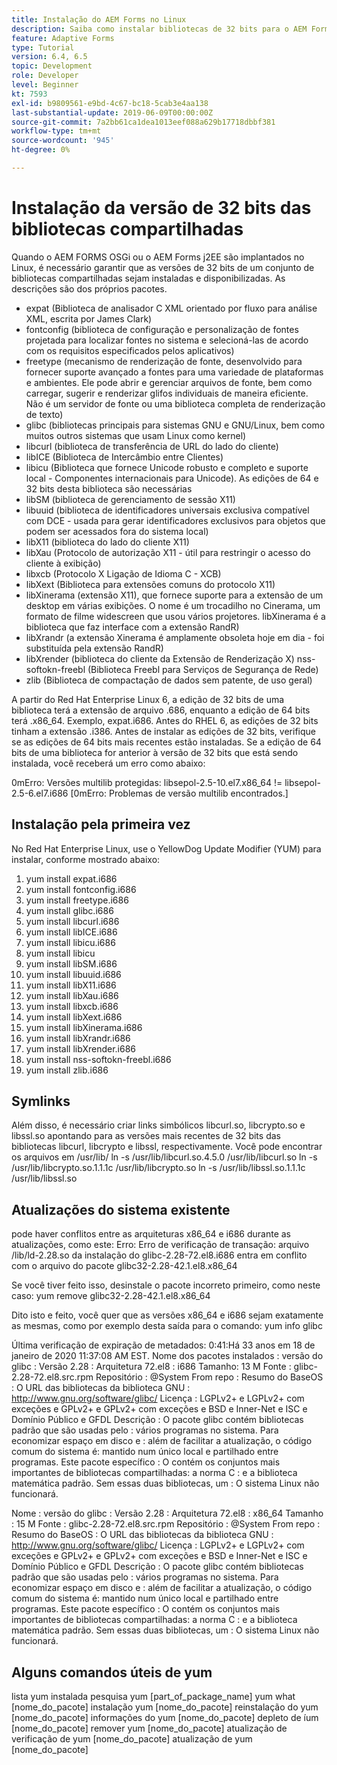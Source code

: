 ```yaml
---
title: Instalação do AEM Forms no Linux
description: Saiba como instalar bibliotecas de 32 bits para o AEM Forms para funcionar na instalação do Linux.
feature: Adaptive Forms
type: Tutorial
version: 6.4, 6.5
topic: Development
role: Developer
level: Beginner
kt: 7593
exl-id: b9809561-e9bd-4c67-bc18-5cab3e4aa138
last-substantial-update: 2019-06-09T00:00:00Z
source-git-commit: 7a2bb61ca1dea1013eef088a629b17718dbbf381
workflow-type: tm+mt
source-wordcount: '945'
ht-degree: 0%

---
```


# Instalação da versão de 32 bits das bibliotecas compartilhadas

Quando o AEM FORMS OSGi ou o AEM Forms j2EE são implantados no Linux, é necessário garantir que as versões de 32 bits de um conjunto de bibliotecas compartilhadas sejam instaladas e disponibilizadas.  As descrições são dos próprios pacotes.

* expat (Biblioteca de analisador C XML orientado por fluxo para análise XML, escrita por James Clark)
* fontconfig (biblioteca de configuração e personalização de fontes projetada para localizar fontes no sistema e selecioná-las de acordo com os requisitos especificados pelos aplicativos)
* freetype (mecanismo de renderização de fonte, desenvolvido para fornecer suporte avançado a fontes para uma variedade de plataformas e ambientes. Ele pode abrir e gerenciar arquivos de fonte, bem como carregar, sugerir e renderizar glifos individuais de maneira eficiente. Não é um servidor de fonte ou uma biblioteca completa de renderização de texto)
* glibc (bibliotecas principais para sistemas GNU e GNU/Linux, bem como muitos outros sistemas que usam Linux como kernel)
* libcurl (biblioteca de transferência de URL do lado do cliente)
* libICE (Biblioteca de Intercâmbio entre Clientes)
* libicu (Biblioteca que fornece Unicode robusto e completo e suporte local - Componentes internacionais para Unicode). As edições de 64 e 32 bits desta biblioteca são necessárias
* libSM (biblioteca de gerenciamento de sessão X11)
* libuuid (biblioteca de identificadores universais exclusiva compatível com DCE - usada para gerar identificadores exclusivos para objetos que podem ser acessados fora do sistema local)
* libX11 (biblioteca do lado do cliente X11)
* libXau (Protocolo de autorização X11 - útil para restringir o acesso do cliente à exibição)
* libxcb (Protocolo X Ligação de Idioma C - XCB)
* libXext (Biblioteca para extensões comuns do protocolo X11)
* libXinerama (extensão X11), que fornece suporte para a extensão de um desktop em várias exibições. O nome é um trocadilho no Cinerama, um formato de filme widescreen que usou vários projetores. libXinerama é a biblioteca que faz interface com a extensão RandR)
* libXrandr (a extensão Xinerama é amplamente obsoleta hoje em dia - foi substituída pela extensão RandR)
* libXrender (biblioteca do cliente da Extensão de Renderização X) nss-softokn-freebl (Biblioteca Freebl para Serviços de Segurança de Rede)
* zlib (Biblioteca de compactação de dados sem patente, de uso geral)

A partir do Red Hat Enterprise Linux 6, a edição de 32 bits de uma biblioteca terá a extensão de arquivo .686, enquanto a edição de 64 bits terá .x86_64. Exemplo, expat.i686. Antes do RHEL 6, as edições de 32 bits tinham a extensão .i386. Antes de instalar as edições de 32 bits, verifique se as edições de 64 bits mais recentes estão instaladas. Se a edição de 64 bits de uma biblioteca for anterior à versão de 32 bits que está sendo instalada, você receberá um erro como abaixo:

0mErro: Versões multilib protegidas: libsepol-2.5-10.el7.x86_64 != libsepol-2.5-6.el7.i686 [0mErro: Problemas de versão multilib encontrados.]

## Instalação pela primeira vez

No Red Hat Enterprise Linux, use o YellowDog Update Modifier (YUM) para instalar, conforme mostrado abaixo:

1. yum install expat.i686
2. yum install fontconfig.i686
3. yum install freetype.i686
4. yum install glibc.i686
5. yum install libcurl.i686
6. yum install libICE.i686
7. yum install libicu.i686
8. yum install libicu
9. yum install libSM.i686
10. yum install libuuid.i686
11. yum install libX11.i686
12. yum install libXau.i686
13. yum install libxcb.i686
14. yum install libXext.i686
15. yum install libXinerama.i686
16. yum install libXrandr.i686
17. yum install libXrender.i686
18. yum install nss-softokn-freebl.i686
19. yum install zlib.i686

## Symlinks

Além disso, é necessário criar links simbólicos libcurl.so, libcrypto.so e libssl.so apontando para as versões mais recentes de 32 bits das bibliotecas libcurl, libcrypto e libssl, respectivamente. Você pode encontrar os arquivos em /usr/lib/ ln -s /usr/lib/libcurl.so.4.5.0 /usr/lib/libcurl.so ln -s /usr/lib/libcrypto.so.1.1.1c /usr/lib/libcrypto.so ln -s /usr/lib/libssl.so.1.1.1c /usr/lib/libssl.so

## Atualizações do sistema existente

pode haver conflitos entre as arquiteturas x86_64 e i686 durante as atualizações, como este: Erro: Erro de verificação de transação: arquivo /lib/ld-2.28.so da instalação do glibc-2.28-72.el8.i686 entra em conflito com o arquivo do pacote glibc32-2.28-42.1.el8.x86_64

Se você tiver feito isso, desinstale o pacote incorreto primeiro, como neste caso: yum remove glibc32-2.28-42.1.el8.x86_64

Dito isto e feito, você quer que as versões x86_64 e i686 sejam exatamente as mesmas, como por exemplo desta saída para o comando: yum info glibc

Última verificação de expiração de metadados: 0:41:Há 33 anos em 18 de janeiro de 2020 11:37:08 AM EST.
Nome dos pacotes instalados : versão do glibc : Versão 2.28 : Arquitetura 72.el8 : i686 Tamanho: 13 M Fonte : glibc-2.28-72.el8.src.rpm Repositório : @System From repo : Resumo do BaseOS : O URL das bibliotecas da biblioteca GNU : http://www.gnu.org/software/glibc/ Licença : LGPLv2+ e LGPLv2+ com exceções e GPLv2+ e GPLv2+ com exceções e BSD e Inner-Net e ISC e Domínio Público e GFDL Descrição : O pacote glibc contém bibliotecas padrão que são usadas pelo : vários programas no sistema. Para economizar espaço em disco e : além de facilitar a atualização, o código comum do sistema é: mantido num único local e partilhado entre programas. Este pacote específico : O contém os conjuntos mais importantes de bibliotecas compartilhadas: a norma C : e a biblioteca matemática padrão. Sem essas duas bibliotecas, um : O sistema Linux não funcionará.

Nome : versão do glibc : Versão 2.28 : Arquitetura 72.el8 : x86_64 Tamanho : 15 M Fonte : glibc-2.28-72.el8.src.rpm Repositório : @System From repo : Resumo do BaseOS : O URL das bibliotecas da biblioteca GNU : http://www.gnu.org/software/glibc/ Licença : LGPLv2+ e LGPLv2+ com exceções e GPLv2+ e GPLv2+ com exceções e BSD e Inner-Net e ISC e Domínio Público e GFDL Descrição : O pacote glibc contém bibliotecas padrão que são usadas pelo : vários programas no sistema. Para economizar espaço em disco e : além de facilitar a atualização, o código comum do sistema é: mantido num único local e partilhado entre programas. Este pacote específico : O contém os conjuntos mais importantes de bibliotecas compartilhadas: a norma C : e a biblioteca matemática padrão. Sem essas duas bibliotecas, um : O sistema Linux não funcionará.

## Alguns comandos úteis de yum

lista yum instalada pesquisa yum [part_of_package_name]
yum what [nome_do_pacote]
instalação yum [nome_do_pacote]
reinstalação do yum [nome_do_pacote]
informações do yum [nome_do_pacote]
depleto de íum [nome_do_pacote]
remover yum [nome_do_pacote]
atualização de verificação de yum [nome_do_pacote]
atualização de yum [nome_do_pacote]
